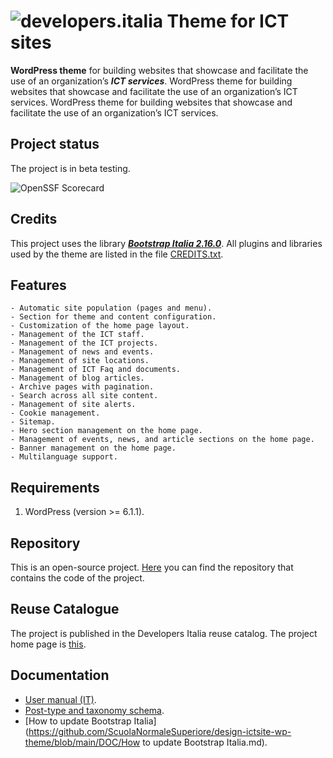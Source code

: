 # ![developers.italia](https://avatars1.githubusercontent.com/u/15377824?s=36&v=4 "developers.italia") Theme for ICT sites
**WordPress theme** for building websites that showcase and facilitate the use of an organization’s ***ICT services***. WordPress theme for building websites that showcase and facilitate the use of an organization’s ICT services. WordPress theme for building websites that showcase and facilitate the use of an organization’s ICT services.

## Project status
The project is in beta testing.



![OpenSSF Scorecard](https://api.securityscorecards.dev/projects/github.com/ScuolaNormaleSuperiore/design-ictsite-wp-theme/badge)

## Credits
This project uses the library [***Bootstrap Italia 2.16.0***](https://italia.github.io/bootstrap-italia/). All plugins and libraries used by the theme are listed in the file [CREDITS.txt](https://github.com/ScuolaNormaleSuperiore/design-laboratori-wordpress-theme/blob/main/CREDITS.txt).

## Features
	- Automatic site population (pages and menu).
	- Section for theme and content configuration.
	- Customization of the home page layout.
	- Management of the ICT staff.
	- Management of the ICT projects.
	- Management of news and events.
	- Management of site locations.
	- Management of ICT Faq and documents.
	- Management of blog articles.
	- Archive pages with pagination.
	- Search across all site content.
	- Management of site alerts.
	- Cookie management.
	- Sitemap.
	- Hero section management on the home page.
	- Management of events, news, and article sections on the home page.
	- Banner management on the home page.
	- Multilanguage support.

## Requirements
1. WordPress (version >= 6.1.1).

## Repository
This is an open-source project. [Here](https://github.com/ScuolaNormaleSuperiore/design-ictsite-wp-theme) you can find the repository that contains the code of the project.


## Reuse Catalogue
The project is published in the Developers Italia reuse catalog. The project home page is [this](https://developers.italia.it/it/software/721253b5-4075-4f9f-b16c-eb3eee57cd36).

## Documentation
   - [User manual (IT)](https://github.com/ScuolaNormaleSuperiore/design-ictsite-wp-theme/wiki).
   - [Post-type and taxonomy schema](https://github.com/ScuolaNormaleSuperiore/design-ictsite-wp-theme/blob/main/DOC/ICT-SiteContentTypes.pdf).
   - [How to update Bootstrap Italia](https://github.com/ScuolaNormaleSuperiore/design-ictsite-wp-theme/blob/main/DOC/How to update Bootstrap Italia.md).